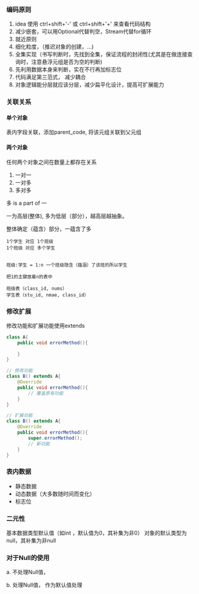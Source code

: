 ### 编码原则

1. idea 使用 ctrl+shift+'-' 或 ctrl+shift+'+' 来查看代码结构
1. 减少嵌套，可以用Optional代替判空，Stream代替for循环
3. 就近原则
4. 细化粒度，（推迟对象的创建，...)
5. 全集实现（书写判断时，先找到全集，保证流程的封闭性(尤其是在做连接查询时，注意悬浮元组是否为空的判断)
6. 先利用数据本身来判断，实在不行再加标志位
6. 代码满足第三范式， 减少耦合
6. 对象逻辑能分层就应该分层，减少扁平化设计，提高可扩展能力

### 关联关系

#### 单个对象

表内字段关联，添加parent_code, 将该元组关联到父元组

#### 两个对象

任何两个对象之间在数量上都存在关系

1. 一对一
2. 一对多 
3. 多对多

多 is a part of 一

一为高层(整体), 多为低层（部分），越高层越抽象。

整体确定（蕴含）部分，一蕴含了多

```
1个学生 对应 1个班级
1个班级 对应 多个学生


班级:学生 = 1:n 一个班级隐含（蕴涵）了该班的所以学生

把1的主键放着n的表中

班级表（class_id, nums）
学生表（stu_id, nmae, class_id）
```

### 修改扩展

修改功能和扩展功能使用extends 

```java
class A{
	public void errorMethod(){
	
	}	
}

// 修改功能 
class B() extends A{
	@Override
	public void errorMethod(){
		// 覆盖原有功能
	}	
}

// 扩展功能
class B() extends A{
	@Override
	public void errorMethod(){
		super.errorMethod();
        // 新功能
	}	
}
```

### 表内数据

- 静态数据
- 动态数据（大多数随时间而变化）
- 标志位

### 二元性

基本数据类型默认值（如int ，默认值为0，其补集为非0）
对象的默认类型为null，其补集为非null

### 对于Null的使用

a. 不处理Null值，



b. 处理Null值， 作为默认值处理



